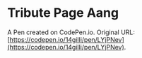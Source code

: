 # Tribute Page Aang

A Pen created on CodePen.io. Original URL: [https://codepen.io/14gilli/pen/LYjPNev](https://codepen.io/14gilli/pen/LYjPNev).

